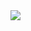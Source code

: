 <a href='https://danilo-delbusso.github.io/blog/'>
<img src='https://raw.githubusercontent.com/danilo-delbusso/danilo-delbusso/master/intro.gif'/>
</a>
